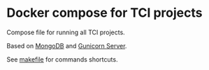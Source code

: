 # Docker compose for TCI projects

Compose file for running all TCI projects.

Based on [MongoDB](https://hub.docker.com/_/mongo/) and [Gunicorn Server](https://github.com/anthropedia/gunicorn-server).

See [makefile](./Makefile) for commands shortcuts.
